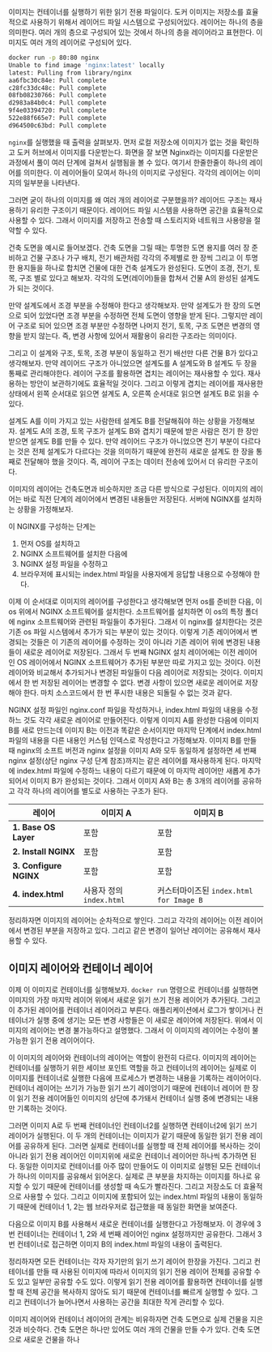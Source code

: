 이미지는 컨테이너를 실행하기 위한 읽기 전용 파일이다. 도커 이미지는 저장소를 효율적으로 사용하기 위해서 레이어드 파일 시스템으로 구성되어있다. 레이어는 하나의 층을 의미한다. 여러 개의 층으로 구성되어 있는 것에서 하나의 층을 레이어라고 표현한다. 이미지도 여러 개의 레이어로 구성되어 있다. 

```zsh
docker run -p 80:80 nginx
Unable to find image 'nginx:latest' locally
latest: Pulling from library/nginx
aa6fbc30c84e: Pull complete
c28fc33dc48c: Pull complete
08fb08230766: Pull complete
d2983a84b0c4: Pull complete
9f4e03394720: Pull complete
522e88f665e7: Pull complete
d964500c63bd: Pull complete
```

`nginx`를 실행했을 때 출력을 살펴보자. 먼저  로컬 저장소에 이미지가 없는 것을 확인하고 도커 허브에서 이미지를 다운받는다. 화면을 잘 보면 Nginx라는 이미지를 다운받은 과정에서 풀이 여러 단계에 걸쳐서 실행됨을 볼 수 있다. 여기서 한줄한줄이 하나의 레이어를 의미한다. 이 레이어들이 모여서 하나의 이미지로 구성된다. 각각의 레이어는 이미지의 일부분을 나타낸다. 

그러면 굳이 하나의 이미지를 왜 여러 개의 레이어로 구분했을까? 레이어드 구조는 재사용하기 유리한 구조이기 때문이다. 레이어드 파일 시스템을 사용하면 공간을 효율적으로 사용할 수 있다. 그래서 이미지를 저장하고 전송할 때 스토리지와 네트워크 사용량을 절약할 수 있다. 

건축 도면을 예시로 들어보겠다. 건축 도면을 그릴 때는 투명한 도면 용지를 여러 장 준비하고 건물 구조나 가구 배치, 전기 배관처럼 각각의 주제별로 한 장씩 그리고 이 투명한 용지들을 하나로 합치면 건물에 대한 건축 설계도가 완성된다. 도면이 조경, 전기, 토목, 구조 별로 있다고 해보자. 각각의 도면(레이어)들을 합쳐서 건물 A의 완성된 설계도가 되는 것이다.

만약 설계도에서 조경 부분을 수정해야 한다고 생각해보자. 만약 설계도가 한 장의 도면으로 되어 있었다면 조경 부분을 수정하면 전체 도면이 영향을 받게 된다. 그렇지만 레이어 구조로 되어 있으면 조경 부분만 수정하면 나머지 전기, 토목, 구조 도면은 변경의 영향을 받지 않는다. 즉, 변경 사항에 있어서 재활용이 유리한 구조라는 의미이다. 

그리고 이 설계와 구조, 토목, 조경 부분이 동일하고 전기 배선만 다른 건물 B가 있다고 생각해보자. 만약 레이어드 구조가 아니었으면 설계도를 A 설계도와 B 설계도 두 장을 통째로 관리해야한다. 레이어 구조를 활용하면 겹치는 레이어는 재사용할 수 있다. 재사용하는 방안이 보관하기에도 효율적일 것이다. 그리고 이렇게 겹치는 레이어를 재사용한 상태에서 왼쪽 순서대로 읽으면 설계도 A, 오른쪽 순서대로 읽으면 설계도 B로 읽을 수 있다. 

설계도 A를 이미 가지고 있는 사람한테 설계도 B를 전달해줘야 하는 상황을 가정해보자. 설계도 A의 조경, 토목 구조가 설계도 B와 겹치기 때문에 받은 사람은 전기 한 장만 받으면 설계도 B를 만들 수 있다. 만약 레이어드 구조가 아니었으면 전기 부분이 다르다는 것은 전체 설계도가 다르다는 것을 의미하기 때문에 완전히 새로운 설계도 한 장을 통째로 전달해야 했을 것이다. 즉, 레이어 구조는 데이터 전송에 있어서 더 유리한 구조이다. 

이미지의 레이어는 건축도면과 비슷하지만 조금 다른 방식으로 구성된다. 이미지의 레이어는 바로 직전 단계의 레이어에서 변경된 내용들만 저장된다. 서버에 NGINX를 설치하는 상황을 가정해보자. 

이 NGINX를 구성하는 단계는 
1. 먼저 OS를 설치하고
2. NGINX 소프트웨어를 설치한 다음에
3. NGINX 설정 파일을 수정하고
4. 브라우저에 표시되는 index.html 파일을 사용자에게 응답할 내용으로 수정해야 한다.

이제 이 순서대로 이미지의 레이어를 구성한다고 생각해보면 먼저 os를 준비한 다음, 이 os 위에서 NGINX 소프트웨어를 설치한다. 소프트웨어를 설치하면 이 os의 특정 폴더에 nginx 소프트웨어와 관련된 파일들이 추가된다. 그래서 이 nginx를 설치한다는 것은 기존 os 파일 시스템에서 추가가 되는 부분이 있는 것이다. 이렇게 기존 레이어에서 변경되는 것들은 이 기존의 레이어를 수정하는 것이 아니라 기존 레이어 위에 변경된 내용들이 새로운 레이어로 저장된다. 그래서 두 번째 NGINX 설치 레이어에는 이전 레이어인 OS 레이어에서 NGINX 소프트웨어가 추가된 부분만 따로 가지고 있는 것이다. 이전 레이어와 비교해서 추가되거나 변경된 파일들이 다음 레이어로 저장되는 것이다. 이미지에서 한 번 저장된 레이어는 변경할 수 없다. 변경 사항이 있으면 새로운 레이어로 저장해야 한다. 마치 소스코드에서 한 번 푸시한 내용은 되돌릴 수 없는 것과 같다. 

NGINX 설정 파일인 nginx.conf 파일을 작성하거나, index.html 파일의 내용을 수정하느 것도 각각 새로운 레이어로 만들어진다. 이렇게 이미지 A를 완성한 다음에 이미지 B를 새로 만드는데 이미지 B는 이전과 똑같은 순서이지만 마지막 단계에서 index.html 파일의 내용을 다른 내용인 커스텀 인덱스로 작성한다고 가정해보자. 이미지 B를 만들 때 nginx의 소프트 버전과 nginx 설정을 이미지 A와 모두 동일하게 설정하면 세 번째 nginx 설정(상단 nginx 구성 단계 참조)까지는 같은 레이어를 재사용하게 된다. 마지막에 index.html 파일에 수정하느 내용이 다르기 때문에 이 마지막 레이어만 새롭게 추가되어서 이미지 B가 완성되는 것이다. 그래서 이미지 A와 B는 총 3개의 레이어를 공유하고 각각 하나의 레이어를 별도로 사용하는 구조가 된다.

| 레이어 | 이미지 A | 이미지 B | 
|---|---|---| 
| **1. Base OS Layer** | 포함 | 포함 | 
| **2. Install NGINX** | 포함 | 포함 | 
| **3. Configure NGINX** | 포함 | 포함 | 
| **4. index.html** | 사용자 정의 `index.html` | 커스터마이즈된 `index.html for Image B` |

정리하자면 이미지의 레이어는 순차적으로 쌓인다. 그리고 각각의 레이어는 이전 레이어에서 변경된 부분을 저장하고 있다. 그리고 같은 변경이 일어난 레이어는 공유해서 재사용할 수 있다. 

## 이미지 레이어와 컨테이너 레이어
이제 이 이미지로 컨테이너를 실행해보자. `docker run` 명령으로 컨테이너를 실행하면 이미지의 가장 마지막 레이어 위에서 새로운 읽기 쓰기 전용 레이어가 추가된다. 그리고 이 추가된 레이어를 컨테이너 레이어라고 부른다. 애플리케이션에서 로그가 쌓이거나 컨테이너가 실행 중에 생기는 모든 변경 사항들은 이 새로운 레이어에 저장된다. 위에서 이미지의 레이어는 변경 불가능하다고 설명했다. 그래서 이 이미지의 레이어는 수정이 불가능한 읽기 전용 레이어이다. 

이 이미지의 레이어와 컨테이너의 레이어는 역할이 완전히 다르다. 이미지의 레이어는 컨테이너를 실행하기 위한 세이브 포인트 역할을 하고 컨테이너의 레이어는 실제로 이 이미지를 컨테이너로 실행한 다음에 프로세스가 변경하는 내용을 기록하는 레이어이다. 컨테이너 레이어는 쓰기가 가능한 읽기 쓰기 레이엉이기 때문에 컨테이너 레이어 한 장이 읽기 전용 레이어들인 이미지의 상단에 추가돼서 컨테이너 실행 중에 변경되는 내용만 기록하는 것이다. 

그러면 이미지 A로 두 번째 컨테이너인 컨테이너2를 실행하면 컨테이너2에 읽기 쓰기 레이어가 실행된다. 이 두 개의 컨테이너는 이미지가 같기 때문에 동일한 읽기 전용 레이어를 공유하게 된다. 그러면 실제로 컨테이너를 실행할 때 전체 레이어를 복사하는 것이 아니라 읽기 전용 레이어인 이미지위에 새로운 컨테이너 레이어만 하나씩 추가하면 된다. 동일한 이미지로 컨테이너를 아주 많이 만들어도 이 이미지로 실행된 모든 컨테이너가 하나의 이미지를 공유해서 읽어온다. 실제로 큰 부분을 차지하는 이미지를 하나로 유지할 수 있기 때문에 컨테이너를 생성할 때 속도가 빨라진다. 그리고 저장소도 더 효율적으로 사용할 수 있다. 그리고 이미지에 포함되어 있는 index.html 파일의 내용이 동일하기 때문에 컨테이너 1, 2는 웹 브라우저로 접근했을 때 동일한 화면을 보여준다. 

다음으로 이미지 B를 사용해서 새로운 컨테이너를 실행한다고 가정해보자. 이 경우에 3번 컨테이너는 컨테이너 1, 2와 세 번째 레이어인 nginx 설정까지만 공유한다. 그래서 3번 컨테이너로 접근하면 이미지 B의 index.html 파일의 내용이 출력된다. 

정리하자면 모든 컨테이너는 각자 자기만의 읽기 쓰기 레이어 한장을 가진다. 그리고 컨테이너를 만들 때 사용된 이미지에 따라서 이미지의 읽기 전용 레이어 전체를 공유할 수도 있고 일부만 공유할 수도 있다. 이렇게 읽기 전용 레이어를 활용하면 컨테이너를 실행할 때 전체 공간을 복사하지 않아도 되기 때문에 컨테이너를 빠르게 실행할 수 있다. 그리고 컨테이너가 늘어나면서 사용하는 공간을 최대한 작게 관리할 수 있다. 

이미지 레이어와 컨테이너 레이어의 관계는 비유하자면 건축 도면으로 실제 건물을 지은 것과 비슷하다. 건축 도면은 하나만 있어도 여러 개의 건물을 만들 수가 있다. 건축 도면으로 새로운 건물을 하나